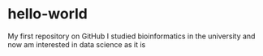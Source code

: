 # hello-world
My first repository on GitHub
I studied bioinformatics in the university and now am interested in data science as it is
